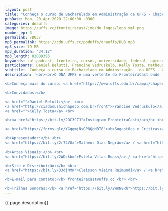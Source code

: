 ```yaml
---
layout: post
title: "Conheça o curso de Bacharelado em Administração da UFFS - Chapecó"
pubDate: Mon, 20 Apr 2020 22:00:00 -0300
categories: dnauffs
image: https://uffs.cc/fronteiracast/img/du_logos/logo_xml.png
number_ep: 3
permalink: /DU3/ 
mp3_permalink: https://cdn.uffs.cc/poduffs/dnauffs/DU3.mp3
mp3_size: 79 MB
mp3_duration: "34:12"
mp3_length: 82089393
keywords: sul,podcast, fronteira, cursos, universidade, federal, apresentação, chapecó, curso, administração, ciência, bacharelado, vestibular, ingresso
participants: Daniel Belutti, Francine Vedruskulo, Kelly Tosta, Matheus Dias Negrão 
subtitle:  Conheça o curso de Bacharelado em Adminstração   da UFFS - Chapecó
description: '<br><br>O DNA UFFS é uma vertente do FronteiraCast onde mostraremos TUDO que acontece na UFFS. E o episódio de hoje é para apresentarmos o curso de bacharelado em Adminstração, do campus chapecó, recebemos o aluno do curso Daniel Belutti, a coordenadora adjunta Kelly Tosta, a Professora Kelly Tosta e a egressa Francine Vendruskulo.<br><br>

<b>Conheça mais do curso: <a href="https://www.uffs.edu.br/campi/chapeco/cursos/graduacao/filosofia/perfil-do-curso">Filosofia UFFS</a></b> <br> <br>

<b>Convidados:</b>

<a href="">Daniel Belutti</a>  <br>
<a href="http://ciadosushichapeco.com.br/front">Francine Vedruskulo</a> <br>
<a href="">Kelly Tosta</a> <br> 

<b><a href="https://bit.ly/2OC3CZJ">Instagram FronteiraCast</a></b> <br> <br>

<a href="https://forms.gle/YGqgmjNsGP8QgNDT8"><b>Sugestões e Criticas</b></a> <br> <br>

<b>Apresentador:</b> <br>
<a href="https://bit.ly/2r74VGx">Matheus Dias Negrão</a> / <a href="https://bit.ly/2rEOrG8">Instagram</a> <br>
 
<b>Artes Visuais:</b> <br>
<a href="https://bit.ly/2WDzkbm">Estela Vilas Boas</a> / <a href="https://bit.ly/2NK7aaK">Instagram</a> <br> <br> 

<b>Site e Distribuição:</b> <br>
<a href="https://bit.ly/33djMMW">Cleisson Vieira Raimundi</a> / <a href="https://bit.ly/37U5J2s">Instagram</a> <br> 

<b>E-mail para contato:</b> fronteiracast@uffs.cc <br> <br>

<b>Trilhas Sonoras:</b> <a href="https://bit.ly/2WKN8Rh">https://bit.ly/2WKN8Rh</a> e <a href="https://bit.ly/36BUyer">https://bit.ly/36BUyer</a> '
---
```


{{ page.description}}
